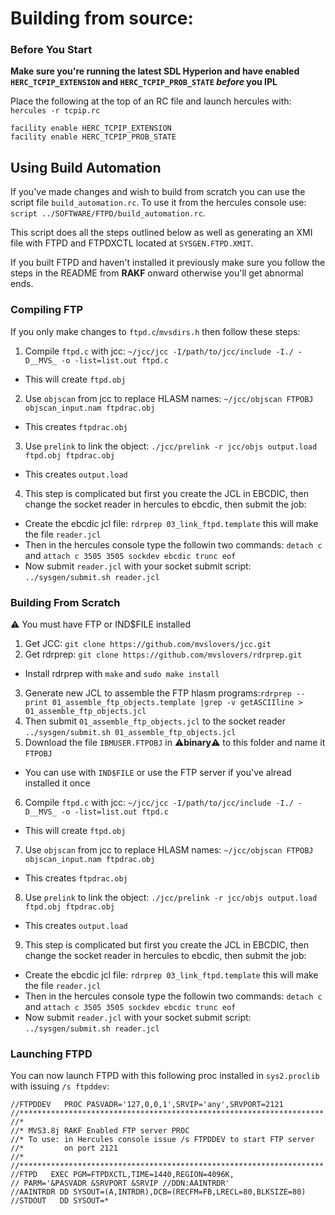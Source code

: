 # Building from source:

### Before You Start

**Make sure you're running the latest SDL Hyperion and have enabled `HERC_TCPIP_EXTENSION` and `HERC_TCPIP_PROB_STATE` *before* you IPL**

Place the following at the top of an RC file and launch hercules with: `hercules -r tcpip.rc`

```
facility enable HERC_TCPIP_EXTENSION
facility enable HERC_TCPIP_PROB_STATE
```

## Using Build Automation

If you've made changes and wish to build from scratch you can use the script file `build_automation.rc`. To
use it from the hercules console use: `script ../SOFTWARE/FTPD/build_automation.rc`.

This script does all the steps outlined below as well as generating an XMI file with FTPD and FTPDXCTL located
at `SYSGEN.FTPD.XMIT`.

If you built FTPD and haven't installed it previously make sure you follow the steps in the README from **RAKF** onward
otherwise you'll get abnormal ends.

### Compiling FTP

If you only make changes to `ftpd.c`/`mvsdirs.h` then follow these steps:

1) Compile `ftpd.c` with jcc: `~/jcc/jcc -I/path/to/jcc/include -I./ -D__MVS_ -o -list=list.out ftpd.c`
  - This will create `ftpd.obj`
2) Use `objscan` from jcc to replace HLASM names: `~/jcc/objscan FTPOBJ objscan_input.nam ftpdrac.obj`
  - This creates `ftpdrac.obj`
3) Use `prelink` to link the object: `./jcc/prelink -r jcc/objs output.load ftpd.obj ftpdrac.obj`
  - This creates `output.load`
4) This step is complicated but first you create the JCL in EBCDIC, then change the socket reader in hercules to ebcdic, then submit the job:
  - Create the ebcdic jcl file: `rdrprep 03_link_ftpd.template` this will make the file `reader.jcl`
  - Then in the hercules console type the followin two commands: `detach c` and `attach c 3505 3505 sockdev ebcdic trunc eof`
  - Now submit `reader.jcl` with your socket submit script: `../sysgen/submit.sh reader.jcl`


### Building From Scratch

:warning: You must have FTP or IND$FILE installed

1) Get JCC: `git clone https://github.com/mvslovers/jcc.git`
2) Get rdrprep: `git clone https://github.com/mvslovers/rdrprep.git`
  - Install rdrprep with `make` and `sudo make install`
3) Generate new JCL to assemble the FTP hlasm programs:`rdrprep --print 01_assemble_ftp_objects.template |grep -v getASCIIline > 01_assemble_ftp_objects.jcl`
4) Then submit `01_assemble_ftp_objects.jcl` to the socket reader `../sysgen/submit.sh 01_assemble_ftp_objects.jcl`
5) Download the file `IBMUSER.FTPOBJ` in :warning:**binary**:warning: to this folder and name it `FTPOBJ`
  - You can use with `IND$FILE` or use the FTP server if you've alread installed it once
6) Compile `ftpd.c` with jcc: `~/jcc/jcc -I/path/to/jcc/include -I./ -D__MVS_ -o -list=list.out ftpd.c`
  - This will create `ftpd.obj`
7) Use `objscan` from jcc to replace HLASM names: `~/jcc/objscan FTPOBJ objscan_input.nam ftpdrac.obj`
  - This creates `ftpdrac.obj`
8) Use `prelink` to link the object: `./jcc/prelink -r jcc/objs output.load ftpd.obj ftpdrac.obj`
  - This creates `output.load`
9) This step is complicated but first you create the JCL in EBCDIC, then change the socket reader in hercules to ebcdic, then submit the job:
  - Create the ebcdic jcl file: `rdrprep 03_link_ftpd.template` this will make the file `reader.jcl`
  - Then in the hercules console type the followin two commands: `detach c` and `attach c 3505 3505 sockdev ebcdic trunc eof`
  - Now submit `reader.jcl` with your socket submit script: `../sysgen/submit.sh reader.jcl`

### Launching FTPD

You can now launch FTPD with this following proc installed in `sys2.proclib` with issuing `/s ftpddev`:

```jcl
//FTPDDEV   PROC PASVADR='127,0,0,1',SRVIP='any',SRVPORT=2121
//********************************************************************
//*
//* MVS3.8j RAKF Enabled FTP server PROC
//* To use: in Hercules console issue /s FTPDDEV to start FTP server
//*         on port 2121
//*
//********************************************************************
//FTPD   EXEC PGM=FTPDXCTL,TIME=1440,REGION=4096K,
// PARM='&PASVADR &SRVPORT &SRVIP //DDN:AAINTRDR'
//AAINTRDR DD SYSOUT=(A,INTRDR),DCB=(RECFM=FB,LRECL=80,BLKSIZE=80)
//STDOUT   DD SYSOUT=*
```
